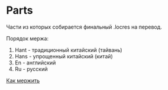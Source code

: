 # Parts

Части из которых собирается финальный .locres на перевод.

Порядок мержа:
1. Hant - традиционный китайский (тайвань)
2. Hans - упрощенный китайский (китай)
3. En - английский
4. Ru - русский

[Как мержить](https://github.com/akintos/UnrealLocres?tab=readme-ov-file#merge)
